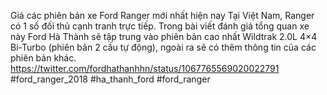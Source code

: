Giá các phiên bản xe Ford Ranger mới nhất hiện nay 
Tại Việt Nam, Ranger có 1 số đối thủ cạnh tranh trực tiếp. Trong bài viết đánh giá tổng quan xe này Ford Hà Thành sẽ tập trung vào phiên bản cao nhất Wildtrak 2.0L 4×4 Bi-Turbo (phiên bản 2 cầu tự động), ngoài ra sẽ có thêm thông tin của các phiên bản khác.
https://twitter.com/fordhathanhhn/status/1067765569020022791
#ford_ranger_2018 #ha_thanh_ford #ford_ranger
